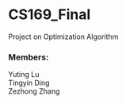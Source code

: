 # CS169_Final
Project on Optimization Algorithm
<br>
### Members:
Yuting Lu <br>
Tingyin Ding <br>
Zezhong Zhang <br>
